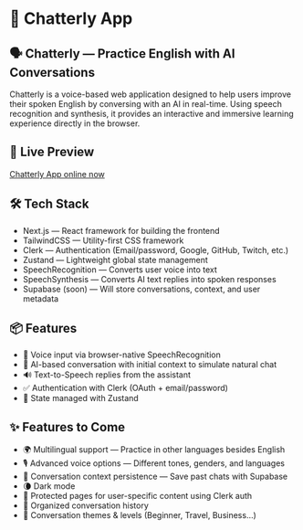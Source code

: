 # 📘 Chatterly App

## 🗣️ Chatterly — Practice English with AI Conversations

Chatterly is a voice-based web application designed to help users improve their spoken English by conversing with an AI in real-time. Using speech recognition and synthesis, it provides an interactive and immersive learning experience directly in the browser.

## 🚀 Live Preview

[Chatterly App online now](https://chatterly.lat)

## 🛠️ Tech Stack

- Next.js — React framework for building the frontend
- TailwindCSS — Utility-first CSS framework
- Clerk — Authentication (Email/password, Google, GitHub, Twitch, etc.)
- Zustand — Lightweight global state management
- SpeechRecognition — Converts user voice into text
- SpeechSynthesis — Converts AI text replies into spoken responses
- Supabase (soon) — Will store conversations, context, and user metadata

## 📦 Features

- 🎤 Voice input via browser-native SpeechRecognition
- 🧠 AI-based conversation with initial context to simulate natural chat
- 🔊 Text-to-Speech replies from the assistant
- ✅ Authentication with Clerk (OAuth + email/password)
- 💾 State managed with Zustand

## ✨ Features to Come

- 🌍 Multilingual support — Practice in other languages besides English
- 🎙️ Advanced voice options — Different tones, genders, and languages
- 🧠 Conversation context persistence — Save past chats with Supabase
- 🌘 Dark mode
- 🔐 Protected pages for user-specific content using Clerk auth
- 📁 Organized conversation history
- 🎯 Conversation themes & levels (Beginner, Travel, Business…)
